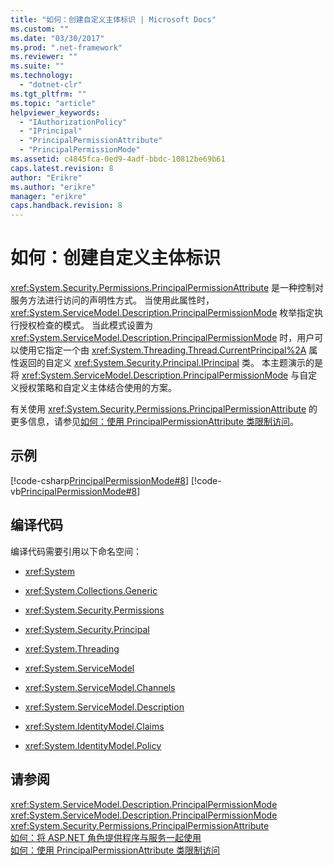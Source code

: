 ```yaml
---
title: "如何：创建自定义主体标识 | Microsoft Docs"
ms.custom: ""
ms.date: "03/30/2017"
ms.prod: ".net-framework"
ms.reviewer: ""
ms.suite: ""
ms.technology: 
  - "dotnet-clr"
ms.tgt_pltfrm: ""
ms.topic: "article"
helpviewer_keywords: 
  - "IAuthorizationPolicy"
  - "IPrincipal"
  - "PrincipalPermissionAttribute"
  - "PrincipalPermissionMode"
ms.assetid: c4845fca-0ed9-4adf-bbdc-10812be69b61
caps.latest.revision: 8
author: "Erikre"
ms.author: "erikre"
manager: "erikre"
caps.handback.revision: 8
---
```

# 如何：创建自定义主体标识
<xref:System.Security.Permissions.PrincipalPermissionAttribute> 是一种控制对服务方法进行访问的声明性方式。  当使用此属性时，<xref:System.ServiceModel.Description.PrincipalPermissionMode> 枚举指定执行授权检查的模式。  当此模式设置为 <xref:System.ServiceModel.Description.PrincipalPermissionMode> 时，用户可以使用它指定一个由 <xref:System.Threading.Thread.CurrentPrincipal%2A> 属性返回的自定义 <xref:System.Security.Principal.IPrincipal> 类。  本主题演示的是将 <xref:System.ServiceModel.Description.PrincipalPermissionMode> 与自定义授权策略和自定义主体结合使用的方案。  
  
 有关使用 <xref:System.Security.Permissions.PrincipalPermissionAttribute> 的更多信息，请参见[如何：使用 PrincipalPermissionAttribute 类限制访问](../../../../docs/framework/wcf/how-to-restrict-access-with-the-principalpermissionattribute-class.md)。  
  
## 示例  
 [!code-csharp[PrincipalPermissionMode#8](../../../../samples/snippets/csharp/VS_Snippets_CFX/principalpermissionmode/cs/source.cs#8)]
 [!code-vb[PrincipalPermissionMode#8](../../../../samples/snippets/visualbasic/VS_Snippets_CFX/principalpermissionmode/vb/source.vb#8)]  
  
## 编译代码  
 编译代码需要引用以下命名空间：  
  
-   <xref:System>  
  
-   <xref:System.Collections.Generic>  
  
-   <xref:System.Security.Permissions>  
  
-   <xref:System.Security.Principal>  
  
-   <xref:System.Threading>  
  
-   <xref:System.ServiceModel>  
  
-   <xref:System.ServiceModel.Channels>  
  
-   <xref:System.ServiceModel.Description>  
  
-   <xref:System.IdentityModel.Claims>  
  
-   <xref:System.IdentityModel.Policy>  
  
## 请参阅  
 <xref:System.ServiceModel.Description.PrincipalPermissionMode>   
 <xref:System.ServiceModel.Description.PrincipalPermissionMode>   
 <xref:System.Security.Permissions.PrincipalPermissionAttribute>   
 [如何：将 ASP.NET 角色提供程序与服务一起使用](../../../../docs/framework/wcf/feature-details/how-to-use-the-aspnet-role-provider-with-a-service.md)   
 [如何：使用 PrincipalPermissionAttribute 类限制访问](../../../../docs/framework/wcf/how-to-restrict-access-with-the-principalpermissionattribute-class.md)